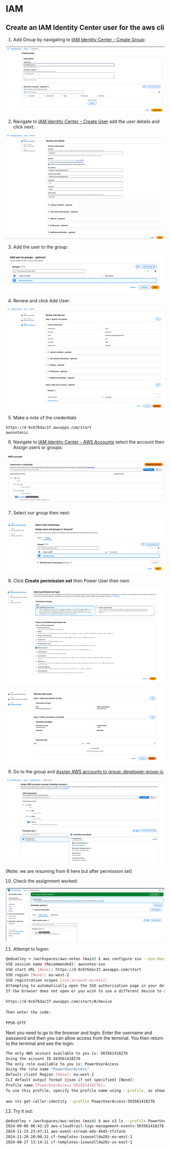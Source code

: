 # IAM 

## Create an IAM Identity Center user for the aws cli

1. Add Group by navigating to [IAM Identity Center - Create Group](https://eu-west-2.console.aws.amazon.com/singlesignon/home?region=eu-west-2#/instances/7535f8076f921b2a/groups/create):

![Add Group](../images/identity/add-developer-group.png)

2. Navigate to [IAM Identity Center - Create User](https://eu-west-2.console.aws.amazon.com/singlesignon/home?region=eu-west-2#/instances/7535f8076f921b2a/users$addUserWizard) add the user details and click next:

![Add User](../images/identity/add-awsnotesic-user.png)

3. Add the user to the group:

![Add User to Group](../images/identity/add-user-2-group.png)

4. Review and click Add User:

![Review and add](../images/identity/review-and-add-user.png)

5. Make a note of the credentials

```text
https://d-9c676dac37.awsapps.com/start
awsnotesic
```

6. Navigate to [IAM Identity Center - AWS Accounts](https://eu-west-2.console.aws.amazon.com/singlesignon/organization/home?region=eu-west-2#/instances/7535f8076f921b2a/accounts)
select the account then Assign users or groups:

![Assign Account](../images/identity/assign-group-to-aws-account.png)

7. Select our group then next:

![Assign Account 2](../images/identity/assign-group-to-aws-account-2.png)

8. Click **Create permission set** then Power User then next:

![Permission Set](../images/identity/set-permission-set.png)

![Review](../images/identity/review-perm-set.png)

9. Go to the group and [Assign AWS accounts to group: developer-group-ic](https://eu-west-2.console.aws.amazon.com/singlesignon/home?region=eu-west-2&tab=account-assignments#/instances/7535f8076f921b2a/groups/groupDetails/06a272f4-50b1-70fb-0a52-445fd84fe010/assign-accounts)

![Assign](../images/identity/assign-group-aws-account-and-perm-set.png)

(Note: we are resuming from 6 here but after permission set)

10. Check the assignment worked:

![Assignment Complete](../images/identity/aws-acc-assignment-complete.png)

11. Attempt to logon:

```bash
@edoatley ➜ /workspaces/aws-notes (main) $ aws configure sso --use-device-code
SSO session name (Recommended): awsnotes-sso
SSO start URL [None]: https://d-9c676dac37.awsapps.com/start
SSO region [None]: eu-west-2
SSO registration scopes [sso:account:access]:
Attempting to automatically open the SSO authorization page in your default browser.
If the browser does not open or you wish to use a different device to authorize this request, open the following URL:

https://d-9c676dac37.awsapps.com/start/#/device

Then enter the code:

PPSR-SFTF
```

Next you need to go to the browser and login. Enter the username and password and then you can allow access from the terminal. 
You then return to the terminal and see the login:

```bash
The only AWS account available to you is: 503561418276
Using the account ID 503561418276
The only role available to you is: PowerUserAccess
Using the role name "PowerUserAccess"
Default client Region [None]: eu-west-2
CLI default output format (json if not specified) [None]:
Profile name [PowerUserAccess-503561418276]:
To use this profile, specify the profile name using --profile, as shown:

aws sts get-caller-identity --profile PowerUserAccess-503561418276
```

12. Try it out:

```bash
@edoatley ➜ /workspaces/aws-notes (main) $ aws s3 ls --profile PowerUserAccess-503561418276
2024-09-06 06:42:23 aws-cloudtrail-logs-management-events-503561418276
2024-11-15 23:47:11 aws-event-stream-edo-4645-tfstate
2024-11-20 20:06:31 cf-templates-1sowselldw28z-eu-west-1
2024-08-27 13:14:11 cf-templates-1sowselldw28z-us-east-1
```